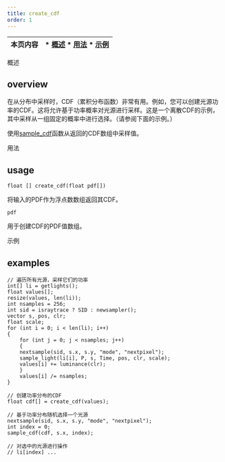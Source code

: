 ```yaml
---
title: create_cdf
order: 1
---
```

| 本页内容 | * [概述](#overview) * [用法](#usage) * [示例](#examples) |
| --- | --- |

概述

## overview

在从分布中采样时，CDF（累积分布函数）非常有用。例如，您可以创建光源功率的CDF。这将允许基于功率概率对光源进行采样。这是一个离散CDF的示例，其中采样从一组固定的概率中进行选择。（请参阅下面的示例。）

使用[sample_cdf](./sample_cdf "从累积分布函数（CDF）中采样值。")函数从返回的CDF数组中采样值。

用法

## usage

`float [] create_cdf(float pdf[])`

将输入的PDF作为浮点数数组返回其CDF。

`pdf`

用于创建CDF的PDF值数组。

示例

## examples

```vex
// 遍历所有光源，采样它们的功率
int[] li = getlights();
float values[];
resize(values, len(li));
int nsamples = 256;
int sid = israytrace ? SID : newsampler();
vector s, pos, clr;
float scale;
for (int i = 0; i < len(li); i++)
{
    for (int j = 0; j < nsamples; j++)
    {
    nextsample(sid, s.x, s.y, "mode", "nextpixel");
    sample_light(li[i], P, s, Time, pos, clr, scale);
    values[i] += luminance(clr);
    }
    values[i] /= nsamples;
}

// 创建功率分布的CDF
float cdf[] = create_cdf(values);

// 基于功率分布随机选择一个光源
nextsample(sid, s.x, s.y, "mode", "nextpixel");
int index = 0;
sample_cdf(cdf, s.x, index);

// 对选中的光源进行操作
// li[index] ...

```
